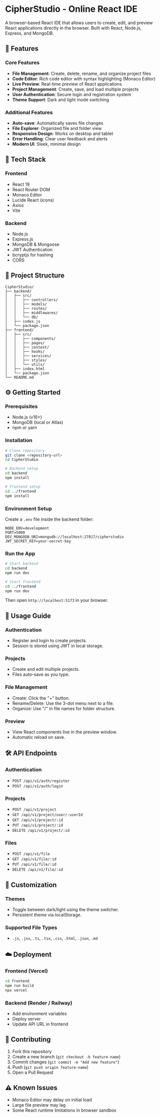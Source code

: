 # CipherStudio - Online React IDE

A browser-based React IDE that allows users to create, edit, and preview React applications directly in the browser. Built with React, Node.js, Express, and MongoDB.

## 🚀 Features

### Core Features

- **File Management**: Create, delete, rename, and organize project files
- **Code Editor**: Rich code editor with syntax highlighting (Monaco Editor)
- **Live Preview**: Real-time preview of React applications
- **Project Management**: Create, save, and load multiple projects
- **User Authentication**: Secure login and registration system
- **Theme Support**: Dark and light mode switching

### Additional Features

- **Auto-save**: Automatically saves file changes
- **File Explorer**: Organized file and folder view
- **Responsive Design**: Works on desktop and tablet
- **Error Handling**: Clear user feedback and alerts
- **Modern UI**: Sleek, minimal design

## 🧠 Tech Stack

### Frontend

- React 19
- React Router DOM
- Monaco Editor
- Lucide React (icons)
- Axios
- Vite

### Backend

- Node.js
- Express.js
- MongoDB & Mongoose
- JWT Authentication
- bcryptjs for hashing
- CORS

## 📁 Project Structure

```
CipherStudio/
├── backend/
│   ├── src/
│   │   ├── controllers/
│   │   ├── models/
│   │   ├── routes/
│   │   ├── middlewares/
│   │   └── db/
│   ├── index.js
│   └── package.json
├── frontend/
│   ├── src/
│   │   ├── components/
│   │   ├── pages/
│   │   ├── context/
│   │   ├── hooks/
│   │   ├── services/
│   │   ├── styles/
│   │   └── utils/
│   ├── index.html
│   └── package.json
└── README.md
```

## ⚙️ Getting Started

### Prerequisites

- Node.js (v16+)
- MongoDB (local or Atlas)
- npm or yarn

### Installation

```bash
# Clone repository
git clone <repository-url>
cd CipherStudio

# Backend setup
cd backend
npm install

# Frontend setup
cd ../frontend
npm install
```

### Environment Setup

Create a `.env` file inside the backend folder:

```env
NODE_ENV=development
PORT=5000
DEV_MONGODB_URI=mongodb://localhost:27017/cipherstudio
JWT_SECRET_KEY=your-secret-key
```

### Run the App

```bash
# Start backend
cd backend
npm run dev

# Start frontend
cd ../frontend
npm run dev
```

Then open `http://localhost:5173` in your browser.

## 🧩 Usage Guide

### Authentication

- Register and login to create projects.
- Session is stored using JWT in local storage.

### Projects

- Create and edit multiple projects.
- Files auto-save as you type.

### File Management

- Create: Click the "+" button.
- Rename/Delete: Use the 3-dot menu next to a file.
- Organize: Use "/" in file names for folder structure.

### Preview

- View React components live in the preview window.
- Automatic reload on save.

## 🛠️ API Endpoints

### Authentication

- `POST /api/v1/auth/register`
- `POST /api/v1/auth/login`

### Projects

- `POST /api/v1/project`
- `GET /api/v1/project/user/:userId`
- `GET /api/v1/project/:id`
- `PUT /api/v1/project/:id`
- `DELETE /api/v1/project/:id`

### Files

- `POST /api/v1/file`
- `GET /api/v1/file/:id`
- `PUT /api/v1/file/:id`
- `DELETE /api/v1/file/:id`

## 🎨 Customization

### Themes

- Toggle between dark/light using the theme switcher.
- Persistent theme via localStorage.

### Supported File Types

- `.js`, `.jsx`, `.ts`, `.tsx`, `.css`, `.html`, `.json`, `.md`

## ☁️ Deployment

### Frontend (Vercel)

```bash
cd frontend
npm run build
npx vercel
```

### Backend (Render / Railway)

- Add environment variables
- Deploy server
- Update API URL in frontend

## 🤝 Contributing

1. Fork this repository
2. Create a new branch (`git checkout -b feature-name`)
3. Commit changes (`git commit -m "Add new feature"`)
4. Push (`git push origin feature-name`)
5. Open a Pull Request

## ⚠️ Known Issues

- Monaco Editor may delay on initial load
- Large file preview may lag
- Some React runtime limitations in browser sandbox
